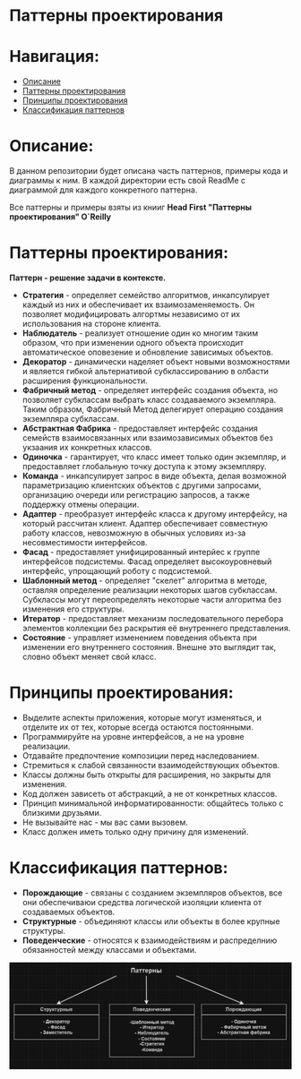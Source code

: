 # Паттерны проектирования

# Навигация:

- [Описание](#Описание)
- [Паттерны проектирования](#Паттерны-проектирования)
- [Принципы проектирования](#Принципы-проектирования)
- [Классификация паттернов](#Классификация-паттернов)

# Описание:

В данном репозитории будет описана часть паттернов, примеры кода и диаграммы к ним. В каждой 
директории есть свой ReadMe с диаграммой для каждого конкретного паттерна.

Все паттерны и примеры взяты из книиг **Head First "Паттерны проектирования" O`Reilly**

# Паттерны проектирования: 

**Паттерн - решение задачи в контексте.**

- **Стратегия** - определяет семейство алгоритмов, инкапсулирует каждый из них и обеспечивает их взаимозаменяемость. Он позволяет модифицировать алгортмы независимо от их использования на стороне клиента.
- **Наблюдатель** - реализует отношение один ко многим таким образом, что при изменении одного объекта происходит автоматическое оповезение и обновление зависимых объектов.
- **Декоратор** - динамически наделяет объект новыми возможностями и является гибкой альтернативой субклассированию в олбасти расширения функциональности.
- **Фабричный метод** - определяет интерфейс создания объекта, но позволяет субклассам выбрать класс создаваемого экземпляра. Таким образом, Фабричный Метод делегирует операцию создания экземпляра субклассам.
- **Абстрактная Фабрика** - предоставляет интерфейс создания семейств взаимосвязанных или взаимозависимых объектов без укзаания их конкретных классов.
- **Одиночка** - гарантирует, что класс имеет только один экземпляр, и предоставляет глобальную точку доступа к этому экземпляру.
- **Команда** - инкапсулирует запрос в виде объекта, делая возможной параметризацию клиентских объектов с другими запросами, организацию очереди или регистрацию запросов, а также поддержку отмены операции.
- **Адаптер** - преобразует интерфейс класса к другому интерфейсу, на который рассчитан клиент. Адаптер обеспечивает совместную работу классов, невозможную в обычных условиях из-за несовместимости интерфейсов.
- **Фасад** - предоставляет унифицированный интерйес к группе интерфейсов подсистемы. Фасад определяет высокоуровневый интерфейс, упрощающий роботу с подсистемой.
- **Шаблонный метод** - определяет "скелет" алгоритма в методе, оставляя определение реализации некоторых шагов субклассам. Субклассы могут переопределять некоторые части алгоритма без изменения его структуры.
- **Итератор** - предоставляет механизм последовательного перебора элементов коллекции без раскрытия её внутреннего представления.
- **Состояние** - управляет изменением поведения объекта при изменении его внутреннего состояния. Внешне это выглядит так, словно объект меняет свой класс.
# Принципы проектирования:

- Выделите аспекты приложения, которые могут изменяться, и отделите их от тех, которые всегда остаются постоянными.
- Программируйте на уровне интерфейсов, а не на уровне реализации.
- Отдавайте предпочтение композиции перед наследованием.
- Стремиться к слабой связанности взаимодействующих объектов.
- Классы должны быть открыты для расширения, но закрыты для изменения.
- Код должен зависеть от абстракций, а не от конкретных классов.
- Принцип минимальной информатированности: общайтесь только с близкими друзьями.
- Не вызывайте нас - мы вас сами вызовем.
- Класс должен иметь только одну причину для изменений.

# Классификация паттернов:

- **Порождающие** - связаны с созданием экземпляров объектов, все они обеспечиваюи средства логической изоляции клиента от создаваемых объектов.
- **Структурные** - объединяют классы или объекты в более крупные структуры.
- **Поведенческие** - относятся к взаимодействиям и распределнию обязанностей между классами и объектами.


![image](diagram/classification.PNG )</h2>


